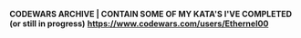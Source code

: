 **CODEWARS ARCHIVE | CONTAIN SOME OF MY KATA'S I'VE COMPLETED (or still in progress)**
**https://www.codewars.com/users/Ethernel00**
